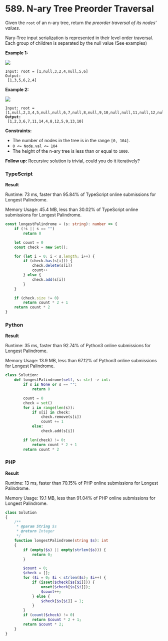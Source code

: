 # 589. N-ary Tree Preorder Traversal

Given the `root` of an n-ary tree, return _the preorder traversal of its nodes' values_.

Nary-Tree input serialization is represented in their level order traversal. Each group of children is separated by the null value (See examples)

**Example 1:**

![](https://assets.leetcode.com/uploads/2018/10/12/narytreeexample.png)

```
Input: root = [1,null,3,2,4,null,5,6]
Output:
 [1,3,5,6,2,4]
```

**Example 2:**

![](https://assets.leetcode.com/uploads/2019/11/08/sample\_4\_964.png)

<pre><code>Input: root = [1,null,2,3,4,5,null,null,6,7,null,8,null,9,10,null,null,11,null,12,null,13,null,null,14]
<strong>Output:
</strong> [1,2,3,6,7,11,14,4,8,12,5,9,13,10]</code></pre>

**Constraints:**

* The number of nodes in the tree is in the range `[0, 104]`.
* `0 <= Node.val <= 104`
* The height of the n-ary tree is less than or equal to `1000`.

**Follow up:** Recursive solution is trivial, could you do it iteratively?

### TypeScript

**Result**

Runtime: 73 ms, faster than 95.84% of TypeScript online submissions for Longest Palindrome.&#x20;

Memory Usage: 45.4 MB, less than 30.02% of TypeScript online submissions for Longest Palindrome.

```typescript
const longestPalindrome = (s: string): number => {
    if (!s || s == "")
        return 0

    let count = 0
    const check = new Set();

    for (let i = 0; i < s.length; i++) {
        if (check.has(s[i])) {
            check.delete(s[i])
            count++
        } else {
            check.add(s[i])
        }
    }

    if (check.size != 0)
        return count * 2 + 1
    return count * 2
}
```

### Python

**Result**

Runtime: 35 ms, faster than 92.74% of Python3 online submissions for Longest Palindrome.&#x20;

Memory Usage: 13.9 MB, less than 67.12% of Python3 online submissions for Longest Palindrome.

```python
class Solution:
    def longestPalindrome(self, s: str) -> int:
        if s is None or s == "":
            return 0

        count = 0
        check = set()
        for i in range(len(s)):
            if s[i] in check:
                check.remove(s[i])
                count += 1
            else:
                check.add(s[i])

        if len(check) != 0:
            return count * 2 + 1
        return count * 2
```

### PHP

**Result**

Runtime: 13 ms, faster than 70.15% of PHP online submissions for Longest Palindrome.&#x20;

Memory Usage: 19.1 MB, less than 91.04% of PHP online submissions for Longest Palindrome.

```php
class Solution
{
    /**
     * @param String $s
     * @return Integer
     */
    function longestPalindrome(string $s): int
    {
        if (empty($s) || empty(strlen($s))) {
            return 0;
        }

        $count = 0;
        $check = [];
        for ($i = 0; $i < strlen($s); $i++) {
            if (isset($check[$s[$i]])) {
                unset($check[$s[$i]]);
                $count++;
            } else {
                $check[$s[$i]] = 1;
            }
        }
        if (count($check) != 0)
            return $count * 2 + 1;
        return $count * 2;
    }
}
```

